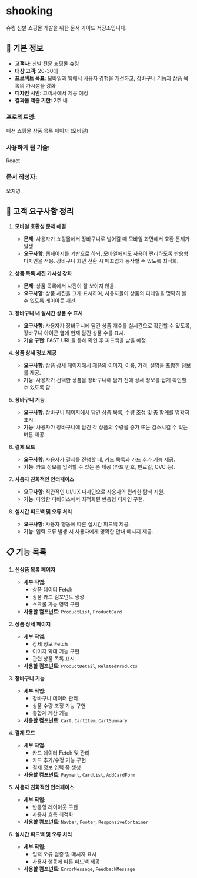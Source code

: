 # shooking
슈킹 신발 쇼핑몰 개발을 위한 문서 가이드 저장소입니다.
## 📌 기본 정보
- **고객사**: 신발 전문 쇼핑몰 슈킹
- **대상 고객**: 20-30대
- **프로젝트 목표**: 모바일과 웹에서 사용자 경험을 개선하고, 장바구니 기능과 상품 목록의 가시성을 강화
- **디자인 시안**: 고객사에서 제공 예정
- **결과물 제출 기한**: 2주 내

### 프로젝트명: 
패션 쇼핑몰 상품 목록 페이지 (모바일)

### 사용하게 될 기술: 
React

### 문서 작성자: 
오지영

## 📝 고객 요구사항 정리

1. **모바일 호환성 문제 해결**
   - **문제**: 사용자가 쇼핑몰에서 장바구니로 넘어갈 때 모바일 화면에서 호환 문제가 발생.
   - **요구사항**: 웹페이지를 기반으로 하되, 모바일에서도 사용이 편리하도록 반응형 디자인을 적용. 장바구니 화면 전환 시 매끄럽게 동작할 수 있도록 최적화.

2. **상품 목록 사진 가시성 강화**
   - **문제**: 상품 목록에서 사진이 잘 보이지 않음.
   - **요구사항**: 상품 사진을 크게 표시하여, 사용자들이 상품의 디테일을 명확히 볼 수 있도록 레이아웃 개선.

3. **장바구니 내 실시간 상품 수 표시**
   - **요구사항**: 사용자가 장바구니에 담긴 상품 개수를 실시간으로 확인할 수 있도록, 장바구니 아이콘 옆에 현재 담긴 상품 수를 표시.
   - **기술 구현**: FAST URL을 통해 확인 후 피드백을 받을 예정.

4. **상품 상세 정보 제공**
   - **요구사항**: 상품 상세 페이지에서 제품의 이미지, 이름, 가격, 설명을 포함한 정보를 제공.
   - **기능**: 사용자가 선택한 상품을 장바구니에 담기 전에 상세 정보를 쉽게 확인할 수 있도록 함.

5. **장바구니 기능**
   - **요구사항**: 장바구니 페이지에서 담긴 상품 목록, 수량 조정 및 총 합계를 명확히 표시.
   - **기능**: 사용자가 장바구니에 담긴 각 상품의 수량을 증가 또는 감소시킬 수 있는 버튼 제공.

6. **결제 모드**
   - **요구사항**: 사용자가 결제를 진행할 때, 카드 목록과 카드 추가 기능 제공.
   - **기능**: 카드 정보를 입력할 수 있는 폼 제공 (카드 번호, 만료일, CVC 등).

7. **사용자 친화적인 인터페이스**
   - **요구사항**: 직관적인 UI/UX 디자인으로 사용자의 편리한 탐색 지원.
   - **기능**: 다양한 디바이스에서 최적화된 반응형 디자인 구현.

8. **실시간 피드백 및 오류 처리**
   - **요구사항**: 사용자 행동에 따른 실시간 피드백 제공.
   - **기능**: 입력 오류 발생 시 사용자에게 명확한 안내 메시지 제공.

## 📋 기능 목록

1. **신상품 목록 페이지**
   - **세부 작업**:
     - 상품 데이터 Fetch
     - 상품 카드 컴포넌트 생성
     - 스크롤 가능 영역 구현
   - **사용할 컴포넌트**: `ProductList`, `ProductCard`

2. **상품 상세 페이지**
   - **세부 작업**:
     - 상세 정보 Fetch
     - 이미지 확대 기능 구현
     - 관련 상품 목록 표시
   - **사용할 컴포넌트**: `ProductDetail`, `RelatedProducts`

3. **장바구니 기능**
   - **세부 작업**:
     - 장바구니 데이터 관리
     - 상품 수량 조정 기능 구현
     - 총합계 계산 기능
   - **사용할 컴포넌트**: `Cart`, `CartItem`, `CartSummary`

4. **결제 모드**
   - **세부 작업**:
     - 카드 데이터 Fetch 및 관리
     - 카드 추가/수정 기능 구현
     - 결제 정보 입력 폼 생성
   - **사용할 컴포넌트**: `Payment`, `CardList`, `AddCardForm`

5. **사용자 친화적인 인터페이스**
   - **세부 작업**:
     - 반응형 레이아웃 구현
     - 사용자 흐름 최적화
   - **사용할 컴포넌트**: `Navbar`, `Footer`, `ResponsiveContainer`

6. **실시간 피드백 및 오류 처리**
   - **세부 작업**:
     - 입력 오류 검증 및 메시지 표시
     - 사용자 행동에 따른 피드백 제공
   - **사용할 컴포넌트**: `ErrorMessage`, `FeedbackMessage`
